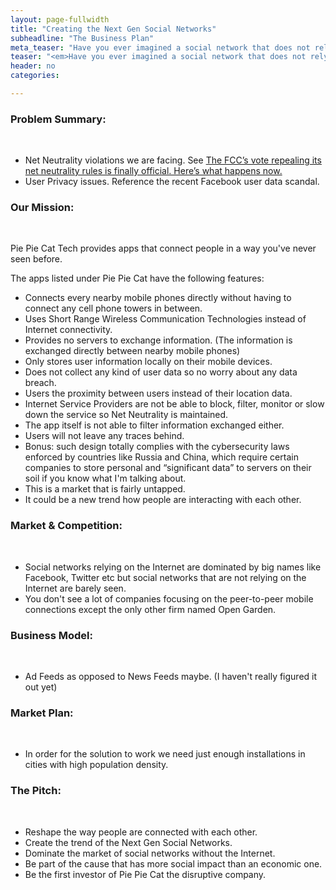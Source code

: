 ```yaml
---
layout: page-fullwidth
title: "Creating the Next Gen Social Networks"
subheadline: "The Business Plan"
meta_teaser: "Have you ever imagined a social network that does not rely on the Internet, and by its nature does not collect any user data?"
teaser: "<em>Have you ever imagined a social network that does not rely on the Internet, and by its nature does not collect any user data?</em>"
header: no
categories:

---
```

<!--more-->

### Problem Summary:
<br />
<ul>
<li>Net Neutrality violations we are facing. See <a href='https://www.washingtonpost.com/news/the-switch/wp/2018/02/22/the-fccs-net-neutrality-rules-will-die-on-april-23-heres-what-happens-now/?noredirect=on&utm_term=.5a0634c8ec69'>The FCC’s vote repealing its net neutrality rules is finally official. Here’s what happens now.</a></li> 
<li>User Privacy issues. Reference the recent Facebook user data scandal.</li>
</ul>

### Our Mission:
<br />

Pie Pie Cat Tech provides apps that connect people in a way you've never seen before.

The apps listed under Pie Pie Cat have the following features:
<ul>
<li>Connects every nearby mobile phones directly without having to connect any cell phone towers in between.</li>

<li>Uses Short Range Wireless Communication Technologies instead of Internet connectivity.</li>

<li>Provides no servers to exchange information. (The information is exchanged directly between nearby mobile phones)</li>

<li>Only stores user information locally on their mobile devices.</li>

<li>Does not collect any kind of user data so no worry about any data breach.</li>

<li>Users the proximity between users instead of their location data.</li>

<li>Internet Service Providers are not be able to block, filter, monitor or slow down the service so Net Neutrality is maintained.</li>

<li>The app itself is not able to filter information exchanged either.</li>

<li>Users will not leave any traces behind.</li>

<li>Bonus: such design totally complies with the cybersecurity laws enforced by countries like Russia and China, which require certain companies to store personal and “significant data” to servers on their soil if you know what I'm talking about.</li>

<li>This is a market that is fairly untapped.</li>

<li>It could be a new trend how people are interacting with each other.</li>
</ul>


### Market & Competition:
<br />

<ul>
<li>Social networks relying on the Internet are dominated by big names like Facebook, Twitter etc but social networks that are not relying on the Internet are barely seen.</li>
  
<li>You don't see a lot of companies focusing on the peer-to-peer mobile connections except the only other firm named Open Garden.</li>  
</ul>

### Business Model:
<br />
<ul>
<li>Ad Feeds as opposed to News Feeds maybe. (I haven't really figured it out yet)</li> 
</ul>

### Market Plan:
<br />
<ul>
<li>In order for the solution to work we need just enough installations in cities with high population density.</li>
</ul>

### The Pitch: 
<br />
<ul>
<li>Reshape the way people are connected with each other.</li> 
<li>Create the trend of the Next Gen Social Networks.</li>
<li>Dominate the market of social networks without the Internet.</li>
<li>Be part of the cause that has more social impact than an economic one.</li>
<li>Be the first investor of Pie Pie Cat the disruptive company.</li>
</ul>
<br />
<br />